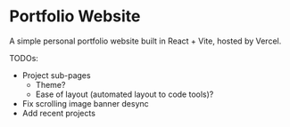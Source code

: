 # Portfolio Website

A simple personal portfolio website built in React + Vite, hosted by Vercel.

TODOs:
- Project sub-pages
  - Theme?
  - Ease of layout (automated layout to code tools)?
- Fix scrolling image banner desync
- Add recent projects
